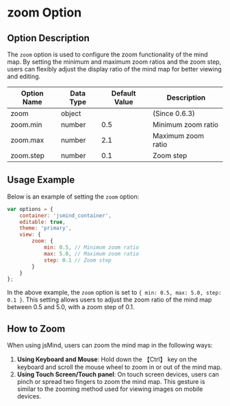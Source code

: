 # zoom Option

## Option Description

The `zoom` option is used to configure the zoom functionality of the mind map. By setting the minimum and maximum zoom ratios and the zoom step, users can flexibly adjust the display ratio of the mind map for better viewing and editing.

| Option Name | Data Type | Default Value | Description |
| --- | --- | --- | --- |
| zoom | object | | (Since 0.6.3) |
| zoom.min | number | 0.5 | Minimum zoom ratio |
| zoom.max | number | 2.1 | Maximum zoom ratio |
| zoom.step | number | 0.1 | Zoom step |

## Usage Example

Below is an example of setting the `zoom` option:

```javascript
var options = {
    container: 'jsmind_container',
    editable: true,
    theme: 'primary',
    view: {
        zoom: {
            min: 0.5, // Minimum zoom ratio
            max: 5.0, // Maximum zoom ratio
            step: 0.1 // Zoom step
        }
    }
};
```

In the above example, the `zoom` option is set to `{ min: 0.5, max: 5.0, step: 0.1 }`. This setting allows users to adjust the zoom ratio of the mind map between 0.5 and 5.0, with a zoom step of 0.1.

## How to Zoom

When using jsMind, users can zoom the mind map in the following ways:

1. **Using Keyboard and Mouse**: Hold down the 【Ctrl】 key on the keyboard and scroll the mouse wheel to zoom in or out of the mind map.
2. **Using Touch Screen/Touch panel**: On touch screen devices, users can pinch or spread two fingers to zoom the mind map. This gesture is similar to the zooming method used for viewing images on mobile devices.
